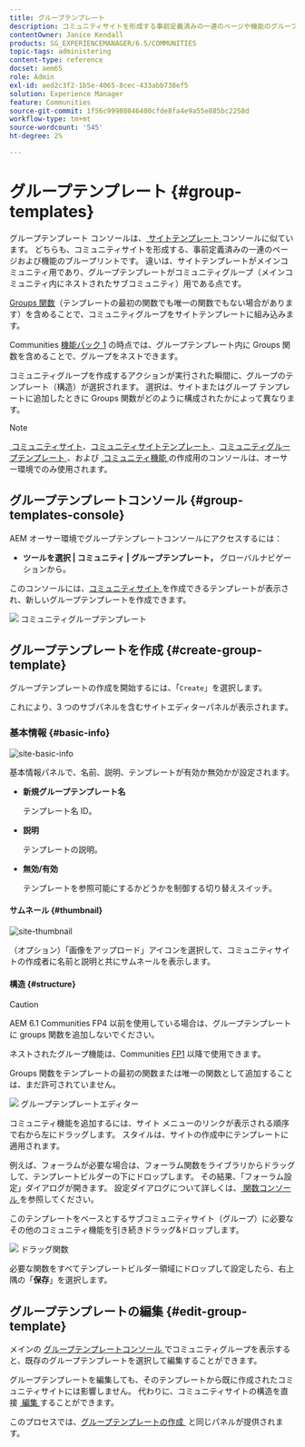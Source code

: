 ```yaml
---
title: グループテンプレート
description: コミュニティサイトを形成する事前定義済みの一連のページや機能のグループテンプレートコンソールにアクセスする方法を説明します。
contentOwner: Janice Kendall
products: SG_EXPERIENCEMANAGER/6.5/COMMUNITIES
topic-tags: administering
content-type: reference
docset: aem65
role: Admin
exl-id: aed2c3f2-1b5e-4065-8cec-433abb738ef5
solution: Experience Manager
feature: Communities
source-git-commit: 1f56c99980846400cfde8fa4e9a55e885bc2258d
workflow-type: tm+mt
source-wordcount: '545'
ht-degree: 2%

---
```


# グループテンプレート {#group-templates}

グループテンプレート コンソールは、[&#x200B; サイトテンプレート &#x200B;](/help/communities/sites.md) コンソールに似ています。 どちらも、コミュニティサイトを形成する、事前定義済みの一連のページおよび機能のブループリントです。 違いは、サイトテンプレートがメインコミュニティ用であり、グループテンプレートがコミュニティグループ（メインコミュニティ内にネストされたサブコミュニティ）用である点です。

[Groups 関数 &#x200B;](/help/communities/functions.md#groups-function) （テンプレートの最初の関数でも唯一の関数でもない場合があります）を含めることで、コミュニティグループをサイトテンプレートに組み込みます。

Communities [&#x200B; 機能パック 1](/help/communities/deploy-communities.md#latestfeaturepack) の時点では、グループテンプレート内に Groups 関数を含めることで、グループをネストできます。

コミュニティグループを作成するアクションが実行された瞬間に、グループのテンプレート（構造）が選択されます。 選択は、サイトまたはグループ テンプレートに追加したときに Groups 関数がどのように構成されたかによって異なります。

>[!NOTE]
>
>[&#x200B; コミュニティサイト &#x200B;](/help/communities/sites-console.md)、[&#x200B; コミュニティサイトテンプレート &#x200B;](/help/communities/sites.md)、[&#x200B; コミュニティグループテンプレート &#x200B;](/help/communities/tools-groups.md)、および [&#x200B; コミュニティ機能 &#x200B;](/help/communities/functions.md) の作成用のコンソールは、オーサー環境でのみ使用されます。

## グループテンプレートコンソール {#group-templates-console}

AEM オーサー環境でグループテンプレートコンソールにアクセスするには：

* **ツールを選択 | コミュニティ | グループテンプレート，** グローバルナビゲーションから。

このコンソールには、[&#x200B; コミュニティサイト &#x200B;](/help/communities/sites-console.md) を作成できるテンプレートが表示され、新しいグループテンプレートを作成できます。

![&#x200B; コミュニティグループテンプレート &#x200B;](assets/groups-template.png)

## グループテンプレートを作成 {#create-group-template}

グループテンプレートの作成を開始するには、「`Create`」を選択します。

これにより、3 つのサブパネルを含むサイトエディターパネルが表示されます。

### 基本情報 {#basic-info}

![site-basic-info](assets/site-basic-info.png)

基本情報パネルで、名前、説明、テンプレートが有効か無効かが設定されます。

* **新規グループテンプレート名**

  テンプレート名 ID。

* **説明**

  テンプレートの説明。

* **無効/有効**

  テンプレートを参照可能にするかどうかを制御する切り替えスイッチ。

#### サムネール {#thumbnail}

![site-thumbnail](assets/site-thumbnail.png)

（オプション）「画像をアップロード」アイコンを選択して、コミュニティサイトの作成者に名前と説明と共にサムネールを表示します。

#### 構造 {#structure}

>[!CAUTION]
>
>AEM 6.1 Communities FP4 以前を使用している場合は、グループテンプレートに groups 関数を追加しないでください。
>
>ネストされたグループ機能は、Communities [FP1](/help/communities/communities.md#latestfeaturepack) 以降で使用できます。
>
>Groups 関数をテンプレートの最初の関数または唯一の関数として追加することは、まだ許可されていません。

![&#x200B; グループテンプレートエディター &#x200B;](assets/template-editor.png)

コミュニティ機能を追加するには、サイト メニューのリンクが表示される順序で右から左にドラッグします。 スタイルは、サイトの作成中にテンプレートに適用されます。

例えば、フォーラムが必要な場合は、フォーラム関数をライブラリからドラッグして、テンプレートビルダーの下にドロップします。 その結果、「フォーラム設定」ダイアログが開きます。 設定ダイアログについて詳しくは、[&#x200B; 関数コンソール &#x200B;](/help/communities/functions.md) を参照してください。

このテンプレートをベースとするサブコミュニティサイト（グループ）に必要なその他のコミュニティ機能を引き続きドラッグ&amp;ドロップします。

![&#x200B; ドラッグ関数 &#x200B;](assets/dragfunctions.png)

必要な関数をすべてテンプレートビルダー領域にドロップして設定したら、右上隅の「**保存**」を選択します。

## グループテンプレートの編集 {#edit-group-template}

メインの [&#x200B; グループテンプレートコンソール &#x200B;](#group-templates-console) でコミュニティグループを表示すると、既存のグループテンプレートを選択して編集することができます。

グループテンプレートを編集しても、そのテンプレートから既に作成されたコミュニティサイトには影響しません。 代わりに、コミュニティサイトの構造を直接 [&#x200B; 編集 &#x200B;](/help/communities/sites-console.md#modify-structure) することができます。

このプロセスでは、[&#x200B; グループテンプレートの作成 &#x200B;](#create-group-template) と同じパネルが提供されます。
